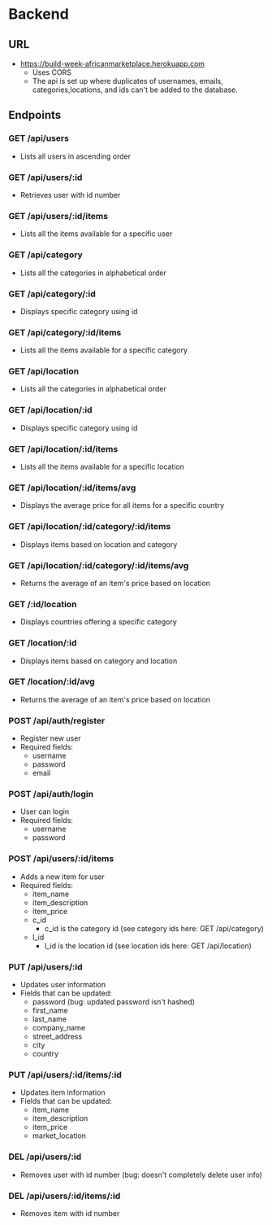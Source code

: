 # Backend

## URL

* https://build-week-africanmarketplace.herokuapp.com
    - Uses CORS
    - The api is set up where duplicates of usernames, emails, categories,locations, and ids can't be added to the database.

## Endpoints

### GET /api/users

* Lists all users in ascending order


### GET /api/users/:id

* Retrieves user with id number


### GET /api/users/:id/items

* Lists all the items available for a specific user


### GET /api/category

* Lists all the categories in alphabetical order


### GET /api/category/:id

* Displays specific category using id


### GET /api/category/:id/items

* Lists all the items available for a specific category


### GET /api/location

* Lists all the categories in alphabetical order


### GET /api/location/:id

* Displays specific category using id


### GET /api/location/:id/items

* Lists all the items available for a specific location


### GET /api/location/:id/items/avg

* Displays the average price for all items for a specific country


### GET /api/location/:id/category/:id/items

* Displays items based on location and category


### GET /api/location/:id/category/:id/items/avg

* Returns the average of an item's price based on location


### GET /:id/location

* Displays countries offering a specific category


### GET /location/:id

* Displays items based on category and location


### GET /location/:id/avg

* Returns the average of an item's price based on location


### POST /api/auth/register

* Register new user
* Required fields:
    - username
    - password
    - email


### POST /api/auth/login

* User can login
* Required fields:
    - username
    - password


### POST /api/users/:id/items

* Adds a new item for user
* Required fields:
    - item_name
    - item_description
    - item_price
    - c_id
        - c_id is the category id (see category ids here: GET /api/category)
    - l_id
        - l_id is the location id (see location ids here: GET /api/location)



### PUT /api/users/:id

* Updates user information
* Fields that can be updated:
    - password (bug: updated password isn't hashed)
    - first_name
    - last_name
    - company_name
    - street_address
    - city
    - country


### PUT /api/users/:id/items/:id

* Updates item information
* Fields that can be updated:
    - item_name
    - item_description
    - item_price
    - market_location


### DEL /api/users/:id

* Removes user with id number (bug: doesn't completely delete user info)


### DEL /api/users/:id/items/:id

* Removes item with id number
